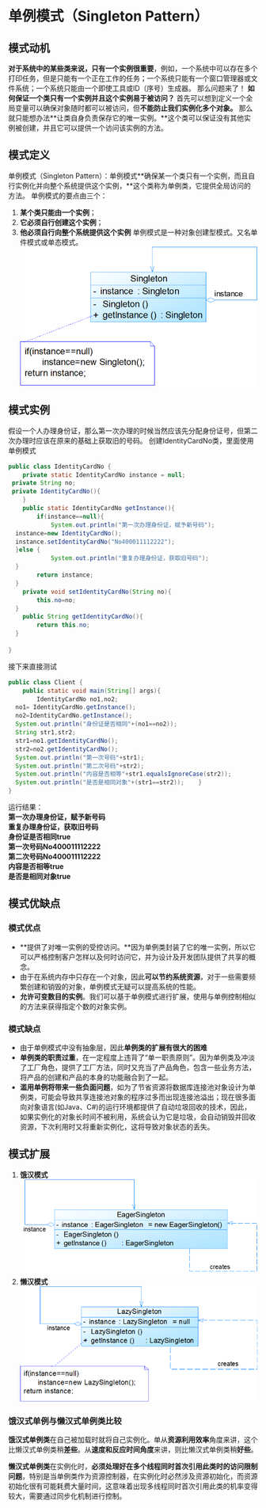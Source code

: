 # 单例模式（Singleton Pattern）
## 模式动机
**对于系统中的某些类来说，只有一个实例很重要**，例如，一个系统中可以存在多个打印任务，但是只能有一个正在工作的任务；一个系统只能有一个窗口管理器或文件系统；一个系统只能由一个即使工具或ID（序号）生成器。
那么问题来了！
**如何保证一个类只有一个实例并且这个实例易于被访问？**
首先可以想到定义一个全局变量可以确保对象随时都可以被访问，但**不能防止我们实例化多个对象。**
那么就只能想办法**让类自身负责保存它的唯一实例。**这个类可以保证没有其他实例被创建，并且它可以提供一个访问该实例的方法。

## 模式定义
单例模式（Singleton Pattern）：单例模式**确保某一个类只有一个实例，而且自行实例化并向整个系统提供这个实例，**这个类称为单例类，它提供全局访问的方法。
单例模式的要点由三个：  
1. **某个类只能由一个实例**；  
2. **它必须自行创建这个实例**；  
3. **他必须自行向整个系统提供这个实例**
单例模式是一种对象创建型模式。又名单件模式或单态模式。
![单例模式](../Design-Pattern_Pic/%E5%8D%95%E4%BE%8B%E6%A8%A1%E5%BC%8F.png)

## 模式实例
假设一个人办理身份证，那么第一次办理的时候当然应该先分配身份证号，但第二次办理时应该在原来的基础上获取旧的号码。
创建IdentityCardNo类，里面使用单例模式
```java
public class IdentityCardNo {
    private static IdentityCardNo instance = null;
 private String no;
 private IdentityCardNo(){
    }
    public static IdentityCardNo getInstance(){
        if(instance==null){
            System.out.println("第一次办理身份证，赋予新号码");
  instance=new IdentityCardNo();
  instance.setIdentityCardNo("No400011112222");
  }else {
            System.out.println("重复办理身份证，获取旧号码");
  }
        return instance;
  }
    private void setIdentityCardNo(String no){
        this.no=no;
  }
    public String getIdentityCardNo(){
        return this.no;
  }

}
```

接下来直接测试
```java
public class Client {
    public static void main(String[] args){
        IdentityCardNo no1,no2;
  no1= IdentityCardNo.getInstance();
  no2=IdentityCardNo.getInstance();
  System.out.println("身份证是否相同"+(no1==no2));
  String str1,str2;
  str1=no1.getIdentityCardNo();
  str2=no2.getIdentityCardNo();
  System.out.println("第一次号码"+str1);
  System.out.println("第二次号码"+str2);
  System.out.println("内容是否相等"+str1.equalsIgnoreCase(str2));
  System.out.println("是否是相同对象"+(str1==str2));    }
}
```

运行结果：  
**第一次办理身份证，赋予新号码**  
**重复办理身份证，获取旧号码**  
**身份证是否相同true**  
**第一次号码No400011112222**  
**第二次号码No400011112222**  
**内容是否相等true**  
**是否是相同对象true**




## 模式优缺点
### 模式优点
* **提供了对唯一实例的受控访问。**因为单例类封装了它的唯一实例，所以它可以严格控制客户怎样以及何时访问它，并为设计及开发团队提供了共享的概念。
* 由于在系统内存中只存在一个对象，因此**可以节约系统资源**，对于一些需要频繁创建和销毁的对象，单例模式无疑可以提高系统的性能。
* **允许可变数目的实例**。我们可以基于单例模式进行扩展，使用与单例控制相似的方法来获得指定个数的对象实例。
### 模式缺点
* 由于单例模式中没有抽象层，因此**单例类的扩展有很大的困难**
* **单例类的职责过重**，在一定程度上违背了“单一职责原则”。因为单例类及冲淡了工厂角色，提供了工厂方法，同时又充当了产品角色，包含一些业务方法，将产品的创建和产品的本身的功能融合到了一起。
* **滥用单例将带来一些负面问题**，如为了节省资源将数据库连接池对象设计为单例类，可能会导致共享连接池对象的程序过多而出现连接池溢出；现在很多面向对象语言(如Java、C#)的运行环境都提供了自动垃圾回收的技术，因此，如果实例化的对象长时间不被利用，系统会认为它是垃圾，会自动销毁并回收资源，下次利用时又将重新实例化，这将导致对象状态的丢失。

## 模式扩展
1. **饿汉模式**
![饿汉单例](../Design-Pattern_Pic/%E9%A5%BF%E6%B1%89%E5%8D%95%E4%BE%8B.png)
2. **懒汉模式**  
![懒汉单例](../Design-Pattern_Pic/%E6%87%92%E6%B1%89%E5%8D%95%E4%BE%8B.png)
### 饿汉式单例与懒汉式单例类比较
**饿汉式单例类**在自己被加载时就将自己实例化。单从**资源利用效率**角度来讲，这个比懒汉式单例类稍**差些**。从**速度和反应时间角度**来讲，则比懒汉式单例类稍**好些**。

**懒汉式单例类**在实例化时，**必须处理好在多个线程同时首次引用此类时的访问限制问题**，特别是当单例类作为资源控制器，在实例化时必然涉及资源初始化，而资源初始化很有可能耗费大量时间，这意味着出现多线程同时首次引用此类的机率变得较大，需要通过同步化机制进行控制。
